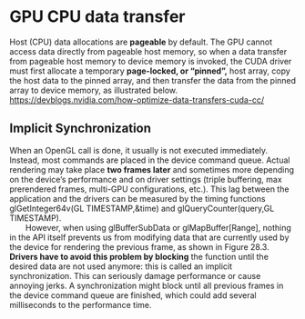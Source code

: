 # GPU CPU data transfer
Host (CPU) data allocations are **pageable** by default. The GPU cannot access data directly from pageable host memory, so when a data transfer from pageable host memory to device memory is invoked, the CUDA driver must first allocate a temporary **page-locked, or “pinned”,** host array, copy the host data to the pinned array, and then transfer the data from the pinned array to device memory, as illustrated below. https://devblogs.nvidia.com/how-optimize-data-transfers-cuda-cc/  
## Implicit Synchronization
When an OpenGL call is done, it usually is not executed immediately. Instead,
most commands are placed in the device command queue. Actual rendering may
take place **two frames later** and sometimes more depending on the device’s performance
and on driver settings (triple buffering, max prerendered frames, multi-GPU
configurations, etc.). This lag between the application and the drivers can be measured
by the timing functions glGetInteger64v(GL TIMESTAMP,&time) and
glQueryCounter(query,GL TIMESTAMP).  
&emsp;&emsp;However, when using glBufferSubData or glMapBuffer[Range], nothing
in the API itself prevents us from modifying data that are currently used by the device
for rendering the previous frame, as shown in Figure 28.3. **Drivers have to avoid
this problem by blocking** the function until the desired data are not used anymore:
this is called an implicit synchronization. This can seriously damage performance or
cause annoying jerks. A synchronization might block until all previous frames in
the device command queue are finished, which could add several milliseconds to the
performance time.
